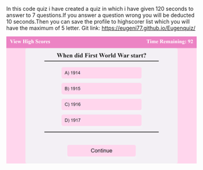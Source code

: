 In this code quiz i have created a quiz in which i have given 120 seconds to answer to 7 questions.If you answer a question wrong you will be deducted 10 seconds.Then you can save the profile to  highscorer list which you will have the maximum of 5 letter.
Git link:
https://eugeni77.github.io/Eugenquiz/

![Alt text](<127.0.0.1_5500_index.html (5).png>)
